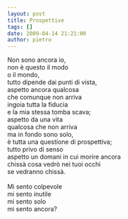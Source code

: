 ```yaml
---
layout: post
title: Prospettive
tags: []
date: 2009-04-14 21:21:00
author: pietro
---
```

Non sono ancora io,<br/>non è questo il modo<br/>o il mondo,<br/>tutto dipende dai punti di vista,<br/>aspetto ancora qualcosa<br/>che comunque non arriva<br/>ingoia tutta la fiducia<br/>e la mia stessa tomba scava;<br/>aspetto da una vita<br/>qualcosa che non arriva<br/>ma in fondo sono solo,<br/>è tutta una questione di prospettiva;<br/>tutto privo di senso<br/>aspetto un domani in cui morire ancora<br/>chissà cosa vedrò nei tuoi occhi<br/>se vedranno chissà.<br/><br/>Mi sento colpevole<br/>mi sento inutile<br/>mi sento solo<br/>mi sento ancora?
